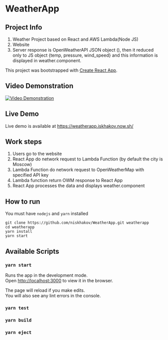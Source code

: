 # WeatherApp 

## Project Info

1. Weather Project based on React and AWS Lambda(Node JS)
2. Website
3. Server response is OpenWeatherAPI JSON object (), then it reduced only to JS object {temp, pressure, wind_speed} and this information is displayed in weather.component. 

This project was bootstrapped with [Create React App](https://github.com/facebook/create-react-app).

## Video Demonstration

[![Video Demonstration](https://static-niskhakov.s3.eu-central-1.amazonaws.com/github/screencast-weatherapp.png)](https://vimeo.com/407118963 "Video Demonstration - Click to Watch!")

## Live Demo

Live demo is available at https://weatherapp.iskhakov.now.sh/

## Work steps

1. Users go to the website
2. React App do network request to Lambda Function (by default the city is Moscow)
3. Lambda Function do network request to OpenWeatherMap with specified API key
4. Lambda function return OWM response to React App
5. React App processes the data and displays weather.component

## How to run
You must have `nodejs` and `yarn` installed

```
git clone https://github.com/niskhakov/WeatherApp.git weatherapp
cd weatherapp
yarn install
yarn start
```

## Available Scripts

### `yarn start`

Runs the app in the development mode.<br />
Open [http://localhost:3000](http://localhost:3000) to view it in the browser.

The page will reload if you make edits.<br />
You will also see any lint errors in the console.

### `yarn test`

### `yarn build`

### `yarn eject`
